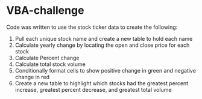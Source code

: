 # VBA-challenge
Code was written to use the stock ticker data to create the following:
1) Pull each unique stock name and create a new table to hold each name
2) Calculate yearly change by locating the open and close price for each stock
3) Calculate Percent change
4) Calculate total stock volume
5) Conditionally format cells to show positive change in green and negative change in red
6) Create a new table to highlight which stocks had the greatest percent increase, greatest percent decrease, and greatest total volume

